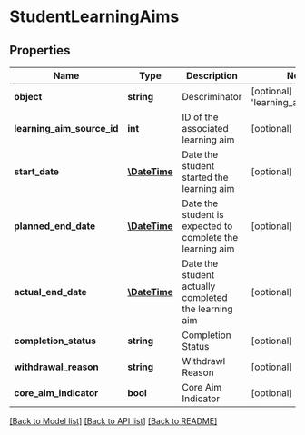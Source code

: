 # StudentLearningAims

## Properties
Name | Type | Description | Notes
------------ | ------------- | ------------- | -------------
**object** | **string** | Descriminator | [optional] [default to 'learning_aim_learner']
**learning_aim_source_id** | **int** | ID of the associated learning aim | [optional] 
**start_date** | [**\DateTime**](\DateTime.md) | Date the student started the learning aim | [optional] 
**planned_end_date** | [**\DateTime**](\DateTime.md) | Date the student is expected to complete the learning aim | [optional] 
**actual_end_date** | [**\DateTime**](\DateTime.md) | Date the student actually completed the learning aim | [optional] 
**completion_status** | **string** | Completion Status | [optional] 
**withdrawal_reason** | **string** | Withdrawl Reason | [optional] 
**core_aim_indicator** | **bool** | Core Aim Indicator | [optional] 

[[Back to Model list]](../README.md#documentation-for-models) [[Back to API list]](../README.md#documentation-for-api-endpoints) [[Back to README]](../README.md)


